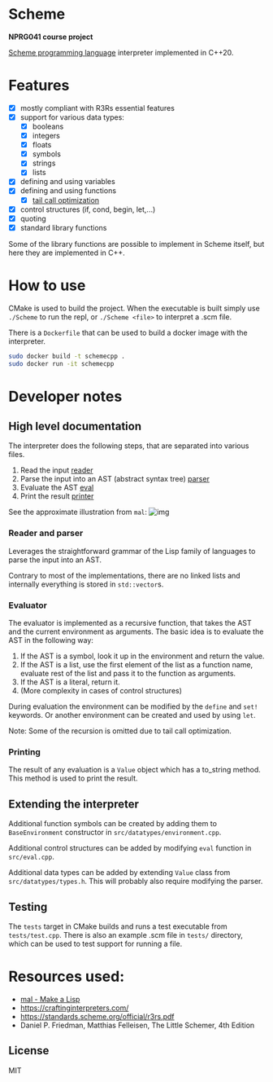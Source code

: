 # Scheme
**NPRG041 course project**

[Scheme programming language](https://standards.scheme.org/)  interpreter implemented in C++20.


# Features
- [x] mostly compliant with R3Rs essential features
- [x] support for various data types:
  - [x] booleans
  - [x] integers
  - [x] floats
  - [x] symbols
  - [x] strings
  - [x] lists
- [x] defining and using variables
- [x] defining and using functions
  - [x] [tail call optimization](https://en.wikipedia.org/wiki/Tail_call)
- [x] control structures (if, cond, begin, let,...)
- [x] quoting
- [x] standard library functions 

Some of the library functions are possible to implement in Scheme itself, but here they are implemented in C++.

# How to use
CMake is used to build the project. When the executable is built 
simply use `./Scheme` to run the repl, or `./Scheme <file>` to interpret a .scm file.

There is a `Dockerfile` that can be used to build a docker image with the interpreter.
```bash
sudo docker build -t schemecpp .
sudo docker run -it schemecpp
```

# Developer notes

## High level documentation
The interpreter does the following steps, that are separated into various files.

1. Read the input [reader](src/reader.h)
2. Parse the input into an AST (abstract syntax tree) [parser](src/reader.h)
3. Evaluate the AST [eval](src/evaluator.cpp)
4. Print the result [printer](src/printer.cpp)

See the approximate illustration from `mal`:
![img](https://raw.githubusercontent.com/kanaka/mal/master/process/step5_tco.png)

### Reader and parser
Leverages the straightforward grammar of the Lisp family of languages to parse the input into an AST.

Contrary to most of the implementations, there are no linked lists and internally everything is stored in `std::vector`s.

### Evaluator
The evaluator is implemented as a recursive function, that takes the AST and the current environment as arguments.
The basic idea is to evaluate the AST in the following way:
1. If the AST is a symbol, look it up in the environment and return the value.
2. If the AST is a list, use the first element of the list as a function name, evaluate rest of the list and pass it to the function as arguments.
3. If the AST is a literal, return it.
4. (More complexity in cases of control structures)

During evaluation the environment can be modified by the `define` and `set!` keywords. Or another environment can be created and used by using `let`.

Note: Some of the recursion is omitted due to tail call optimization.

### Printing
The result of any evaluation is a `Value` object which has a to_string method. This method is used to print the result.

## Extending the interpreter 
Additional function symbols can be created by adding them to `BaseEnvironment` constructor in `src/datatypes/environment.cpp`.

Additional control structures can be added by modifying `eval` function in `src/eval.cpp`.

Additional data types can be added by extending `Value` class from `src/datatypes/types.h`. This will probably also require modifying the parser.

## Testing
The `tests` target in CMake builds and runs a test executable from `tests/test.cpp`.
There is also an example .scm file in `tests/` directory, which can be used to test support for running a file.

# Resources used:
- [mal - Make a Lisp](https://github.com/kanaka/mal)
- https://craftinginterpreters.com/
- https://standards.scheme.org/official/r3rs.pdf
- Daniel P. Friedman, Matthias Felleisen, The Little Schemer, 4th Edition
## License
MIT 

